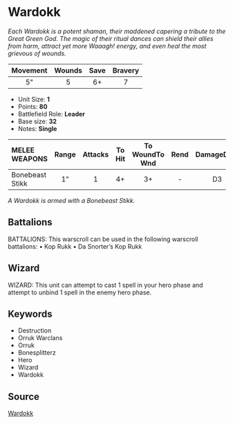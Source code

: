 # Wardokk

_Each Wardokk is a potent shaman, their maddened capering a tribute to the Great Green God. The magic of their ritual dances can shield their allies from harm, attract yet more Waaagh! energy, and even heal the most grievous of wounds._


| Movement | Wounds | Save | Bravery |
|:--------:|:------:|:----:|:-------:|
| 5" | 5 | 6+ | 7 |

* Unit Size: **1**
* Points: **80**
* Battlefield Role: **Leader**
* Base size: **32**
* Notes: **Single**

| MELEE WEAPONS | Range | Attacks | To Hit | To WoundTo Wnd | Rend | DamageDmg |
|:---|:--:|:--:|:--:|:--:|:--:|:--:|
| Bonebeast Stikk | 1" | 1 | 4+ | 3+ | - | D3 |


_A Wardokk is armed with a Bonebeast Stikk._

## Battalions

BATTALIONS: This warscroll can be used in the following warscroll battalions: • Kop Rukk • Da Snorter’s Kop Rukk

## Wizard

WIZARD: This unit can attempt to cast 1 spell in your hero phase and attempt to unbind 1 spell in the enemy hero phase.

## Keywords

* Destruction
* Orruk Warclans
* Orruk
* Bonesplitterz
* Hero
* Wizard
* Wardokk


## Source

[Wardokk](https://wahapedia.ru/aos3/factions/orruk-warclans/Wardokk)
